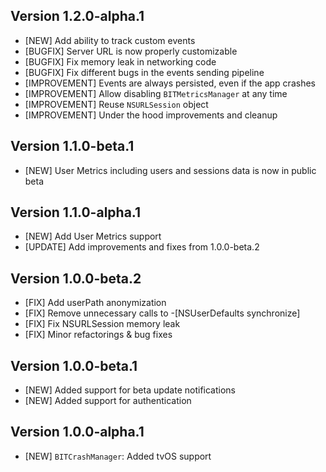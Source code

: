 ## Version 1.2.0-alpha.1

- [NEW] Add ability to track custom events
- [BUGFIX] Server URL is now properly customizable
- [BUGFIX] Fix memory leak in networking code
- [BUGFIX] Fix different bugs in the events sending pipeline
- [IMPROVEMENT] Events are always persisted, even if the app crashes
- [IMPROVEMENT] Allow disabling `BITMetricsManager` at any time
- [IMPROVEMENT] Reuse `NSURLSession` object
- [IMPROVEMENT] Under the hood improvements and cleanup

## Version 1.1.0-beta.1

- [NEW] User Metrics including users and sessions data is now in public beta

## Version 1.1.0-alpha.1

- [NEW] Add User Metrics support
- [UPDATE] Add improvements and fixes from 1.0.0-beta.2

## Version 1.0.0-beta.2

- [FIX] Add userPath anonymization
- [FIX] Remove unnecessary calls to -[NSUserDefaults synchronize]
- [FIX] Fix NSURLSession memory leak
- [FIX] Minor refactorings & bug fixes

## Version 1.0.0-beta.1

- [NEW] Added support for beta update notifications
- [NEW] Added support for authentication

## Version 1.0.0-alpha.1

- [NEW] `BITCrashManager`: Added tvOS support
